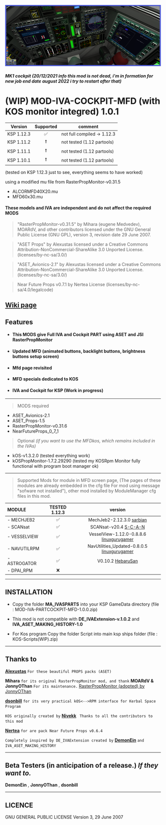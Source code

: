 ![MK1 cockpit](https://raw.githubusercontent.com/Massetstephane/MOD-IVA-PARTCOCKPIT-MFD/main/DOSSIERstockage/IVApic.png)
##### MK1 cockpit (20/12/2021 info this mod is not dead, i'm in formation for new job end date august 2022 i try to restart after that)

# (WIP) MOD-IVA-COCKPIT-MFD (with KOS monitor integred) 1.0.1

| Version | Supported | comment |
| ------- | :---: | -------- |
| KSP 1.12.3  |       ✅             | not full compiled -> 1.12.3 |
| KSP 1.11.2  | ❗ | not tested (1.12 partools) |
| KSP 1.11.1  | ❗ | not tested (1.12 partools) |
| KSP 1.10.1  | ❗ | not tested (1.12 partools) |
(tested on KSP 1.12.3 just to see, everything seems to have worked)

using a modified mu file from RasterPropMonitor-v0.31.5
- ALCORMFD40X20.mu
- MFD60x30.mu
#### These models and IVA are independent and do not affect the required MODS

> "RasterPropMonitor-v0.31.5" by Mihara (eugene Medvedev), MOARdV, and other contributors licensed under the GNU General Public License (GNU GPL), version 3, revision
    date 29 June 2007.

> "ASET Props" by Alexustas licensed under a Creative Commons Attribution-NonCommercial-ShareAlike 3.0 Unported License. (licenses/by-nc-sa/3.0/)

> "ASET_Avionics-2.1" by Alexustas licensed under a Creative Commons Attribution-NonCommercial-ShareAlike 3.0 Unported License. (licenses/by-nc-sa/3.0/)

> Near Future Props v0.7.1 by Nertea License (licenses/by-nc-sa/4.0/legalcode)

##
## [Wiki page](https://github.com/Massetstephane/MOD-IVA-PARTCOCKPIT-MFD/wiki)

## Features

- #### This MODS give Full IVA and Cockpit PART using ASET and JSI RasterPropMonitor
- #### Updated MFD (animated buttons, backlight buttons, brightness buttons setup screen)
- #### Mfd page revisited
- #### MFD specials dedicated to KOS
- #### IVA and Cockpit for KSP (Work in progress)
______

> MODS required
- ASET_Avionics-2.1
- ASET_Props-1.5
- RasterPropMonitor-v0.31.6
- NearFutureProps_0_7_1
> Optional *(if you want to use the MFDkos, which remains included in the IVAs)*
- kOS-v1.3.2.0 (tested everything work) 
- kOSPropMonitor-1.7.2.29290 (tested my KOSRpm Monitor fully functional with program boot manager ok)
______

> Supported Mods for module in MFD screen page, (The pages of these modules are already embedded in the cfg file
> For mod using message "sofware not installed"), other mod installed by ModuleManager cfg files in this mod. 

|  MODULE    |    TESTED 1.12.3   |      version      |
|:---        |        :---:       |       :---:       |
|- MECHJEB2  | :white_check_mark: | MechJeb2-2.12.3.0 [sarbian](https://forum.kerbalspaceprogram.com/index.php?/topic/154834-112x-anatid-robotics-mumech-mechjeb-autopilot-2123-23th-august-2021/#comment-2917905) |
|- SCANsat   |        ✅         | SCANsat-v20.4 [S-C-A-N](https://github.com/S-C-A-N/SCANsat) |
|- VESSELVIEW| :white_check_mark: | VesselView-1.12.0-0.8.8.6 [linuxgurugamer](https://github.com/linuxgurugamer/VesselViewer/releases/tag/0.8.8.4)|
|- NAVUTILRPM|        ✅         | NavUtilities_Updated-0.8.0.5 [linuxgurugamer](https://forum.kerbalspaceprogram.com/index.php?/topic/204929-112x-navutilities-continued-ft-hsi-instrument-landing-system/) |
|- ASTROGATOR| :white_check_mark: | V0.10.2 [HebaruSan](https://github.com/HebaruSan/Astrogator/releases/tag/v0.10.2) |
|- DPAI_RPM  |        :x:         ||
______

## INSTALLATION

- Copy the folder **MA_IVASPARTS** into your KSP GameData directory (file : MOD-IVA-PARTCOCKPIT-MFD-1.0.0.zip)

- This mod is not compatible with **DE_IVAExtension-v.1.0.2** and **IVA_ASET_MAKING_HISTORY-1.0**

- For Kos program Copy the folder Script into main ksp ships folder (file : KOS-Scripts(WIP).zip)

____

## Thanks to

[**Alexustas**](https://forum.kerbalspaceprogram.com/index.php?/topic/116430-aset-props-pack-v15-for-the-modders-who-create-iva/) `` For these beautiful PROPS packs (ASET) ``

**Mihara** ``for its original RasterPropMonitor mod, and thank`` **MOARdV & JonnyOThan** ``For its maintenance.`` [RasterPropMonitor (adopted) by JonnyOThan](https://forum.kerbalspaceprogram.com/index.php?/topic/190737-18x-110x-rasterpropmonitor-adopted/)

[**dsonbill**](https://github.com/dsonbill/kOSPropMonitor) ``for its very practical kOS<-->RPM interface for Kerbal Space Program``

``KOS originally created by`` [**Nivekk**](https://github.com/KSP-KOS/KOS) `` Thanks to all the contributors to this mod``

[**Nertea**](https://forum.kerbalspaceprogram.com/index.php?/topic/166941-111x-near-future-props-prop-assets-for-iva-developers/) ``for are pack Near Future Props v0.6.4``

``Completely inspired by DE_IVAExtension created by`` [**DemonEin**](https://forum.kerbalspaceprogram.com/index.php?/topic/186715-18x-de_ivaextension-for-all-the-stock-pod-ivas/page/6/&tab=comments#comment-3750324) ``and IVA_ASET_MAKING_HISTORY``

____

## Beta Testers (in anticipation of a release.) *If they want to.*

**DemonEin** , **JonnyOThan** , **dsonbill**

______

## LICENCE
GNU GENERAL PUBLIC LICENSE Version 3, 29 June 2007
